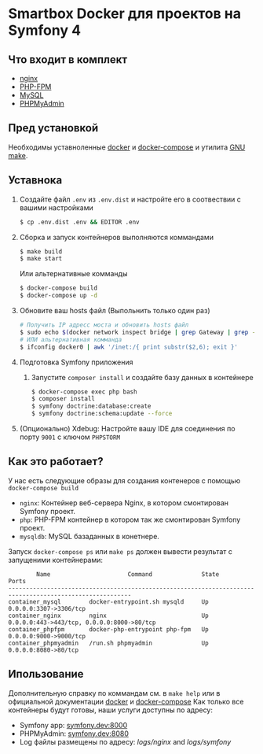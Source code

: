 # Smartbox Docker для проектов на Symfony 4

## Что входит в комплект

* [nginx](https://nginx.org/)
* [PHP-FPM](https://php-fpm.org/)
* [MySQL](https://www.mysql.com/)
* [PHPMyAdmin](https://www.phpmyadmin.net/)

## Пред установкой

Необходимы уставноленные [docker](https://www.docker.com/) и [docker-compose](https://docs.docker.com/compose/) и утилита [GNU make](https://www.gnu.org/software/make/manual/make.html).

## Уставнока

1. Создайте файл `.env` из `.env.dist` и настройте его в соотвествии с вашими настройками

    ```sh
    $ cp .env.dist .env && EDITOR .env
    ```

2. Сборка и запуск контейнеров выполняются коммандами

    ```sh
    $ make build
    $ make start
    ```
    Или альтернативные комманды
    
    ```sh
    $ docker-compose build
    $ docker-compose up -d
    ```

3. Обновите ваш hosts файл (Выпольнить только один раз)

    ```sh
    # Получить IP адресс моста и обновить hosts файл 
    $ sudo echo $(docker network inspect bridge | grep Gateway | grep -o -E '[0-9\.]+') "symfony.dev" >> /etc/hosts
    # ИЛИ альтернативная комманда
    $ ifconfig docker0 | awk '/inet:/{ print substr($2,6); exit }'
    ```

4. Подготовка Symfony приложения
    
   1. Запустите `composer install` и создайте базу данных в контейнере

      ```sh
      $ docker-compose exec php bash
      $ composer install
      $ symfony doctrine:database:create
      $ symfony doctrine:schema:update --force
      ```
5. (Опционально) Xdebug: Настройте вашу IDE для соединения по порту `9001` с ключом `PHPSTORM`

## Как это работает?

У нас есть следующие образы для создания контенеров с помощью `docker-compose build`

* `nginx`: Контейнер веб-сервера Nginx, в котором смонтирован Symfony проект.
* `php`: PHP-FPM контейнер в котором так же смонтирован Symfony проект.
* `mysqldb`: MySQL базаданных в конетнере.

Запуск `docker-compose ps` или `make ps` должен вывести результат с запущеними контейнерами:

```text
        Name                      Command              State                     Ports                    
---------------------------------------------------------------------------------------------------------
container_mysql        docker-entrypoint.sh mysqld     Up      0.0.0.0:3307->3306/tcp                     
container_nginx        nginx                           Up      0.0.0.0:443->443/tcp, 0.0.0.0:8000->80/tcp 
container_phpfpm       docker-php-entrypoint php-fpm   Up      0.0.0.0:9000->9000/tcp                     
container_phpmyadmin   /run.sh phpmyadmin              Up      0.0.0.0:8080->80/tcp 
```

## Ипользование

Дополнительную справку по коммандам см. в `make help` или в официальной документации [docker](https://www.docker.com/) и [docker-compose](https://docs.docker.com/compose/)
Как только все контейнеры будут готовы, наши услуги доступны по адресу:
* Symfony app: [symfony.dev:8000](http://symfony.dev:8000)
* PHPMyAdmin: [symfony.dev:8080](http://symfony.dev:8080)
* Log файлы размещены по адресу: *logs/nginx* and *logs/symfony*
